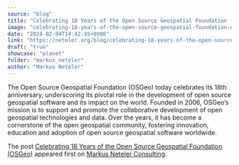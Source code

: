```yaml
---
source: "blog"
title: "Celebrating 18 Years of the Open Source Geospatial Foundation (OSGeo)"
image: "celebrating-18-years-of-the-open-source-geospatial-foundation-osgeo"
date: "2024-02-04T14:42:45+0000"
link: "https://neteler.org/blog/celebrating-18-years-of-the-open-source-geospatial-foundation-osgeo/"
draft: "true"
showcase: "planet"
folder: "markus_neteler"
author: "Markus Neteler"
---
```


<p>The Open Source Geospatial Foundation (OSGeo) today celebrates its 18th anniversary, underscoring its pivotal role in the development of open source geospatial software and its impact on the world. Founded in 2006, OSGeo’s mission is to support and promote the collaborative development of open geospatial technologies and data. Over the years, it has become a cornerstone of the open geospatial community, fostering innovation, education and adoption of open source geospatial software worldwide.</p>
<p>The post <a href="https://neteler.org/blog/celebrating-18-years-of-the-open-source-geospatial-foundation-osgeo/">Celebrating 18 Years of the Open Source Geospatial Foundation (OSGeo)</a> appeared first on <a href="https://neteler.org">Markus Neteler Consulting</a>.</p>
